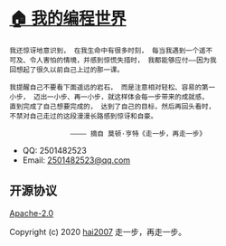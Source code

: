 # [🏠 我的编程世界](https://hai2007.gitee.io/sweethome/)

```
我还惊讶地意识到， 在我生命中有很多时刻， 每当我遇到一个遥不
可及、令人害怕的情境，并感到惊慌失措时， 我都能够应付——因为我
回想起了很久以前自己上过的那一课。

我提醒自己不要看下面遥远的岩石， 而是注意相对轻松、容易的第一
小步， 迈出一小步、再一小步，就这样体会每一步带来的成就感，
直到完成了自己想要完成的， 达到了自己的目标，然后再回头看时，
不禁对自己走过的这段漫漫长路感到惊讶和自豪。

               ———— 摘自 莫顿·亨特《走一步，再走一步》
```

- QQ: 2501482523
- Email: 2501482523@qq.com

开源协议
---------------------------------------
[Apache-2.0](https://github.com/hai2007/SweetHome/blob/master/LICENSE)

Copyright (c) 2020 [hai2007](https://hai2007.gitee.io/sweethome/) 走一步，再走一步。

